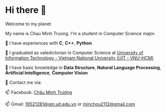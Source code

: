 

# **Hi there** 👋

Welcome to my planet 

My name is Chau Minh Truong. I'm a student in Computer Science major.

🌱 I have experiences with **C**, **C++**, **Python** 

🌱 I graduated as valedictorian in Computer Science at [University of Information Technology - Vietnam National University (UIT - VNU-HCM)](https://en.uit.edu.vn/overview-vnuhcm-university-information-technology)

🌱 I have basic knowledge in **Data Structure**, **Natural Language Processing**, **Artificial Intelligence**, **Computer Vision** 

🌱 Contact me via:

📫 Facebook: [Châu Minh Trương](https://www.facebook.com/truong.minh.chau.50552338) 

📫 Gmail: 19521281@gm.uit.edu.vn or minchou2112@gmail.com

<!-- This is a comment.
**19521281/19521281** is a ✨ _special_ ✨ repository because its `README.md` (this file) appears on your GitHub profile.

Here are some ideas to get you started:

- 🔭 I’m currently working on ...
- 🌱 I’m currently learning ...
- 👯 I’m looking to collaborate on ...
- 🤔 I’m looking for help with ...
- 💬 Ask me about ...
- 📫 How to reach me: ...
- 😄 Pronouns: ...
- ⚡ Fun fact: ...
-->
